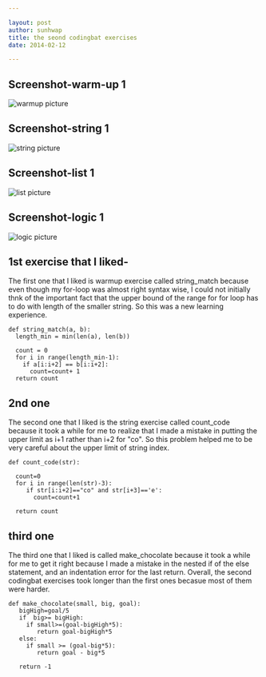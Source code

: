 ```yaml
---

layout: post
author: sunhwap
title: the seond codingbat exercises
date: 2014-02-12

---
```


## Screenshot-warm-up 1



![warmup picture]( http://www.unc.edu/~sunhwa/560/warmup-2.PNG)


## Screenshot-string 1



![string picture]( http://www.unc.edu/~sunhwa/560/string2.PNG)



## Screenshot-list 1



![list picture]( http://www.unc.edu/~sunhwa/560/list-2.PNG)



## Screenshot-logic 1



![logic picture]( http://www.unc.edu/~sunhwa/560/logic2.PNG)



## 1st exercise that I liked-

 The first one that I liked is warmup exercise called string_match because even though
 my for-loop was almost right syntax wise, I could not initially thnk of the important fact that 
 the upper bound of the range for for loop has to do with length of the smaller string.  So this 
 was a new learning experience.
 
```
def string_match(a, b):
  length_min = min(len(a), len(b))
   
  count = 0 
  for i in range(length_min-1):
    if a[i:i+2] == b[i:i+2]:
      count=count+ 1
  return count

```
## 2nd one

The second one that I liked is the string exercise called count_code because it took a while
for me to realize that I made a mistake in putting the upper limit as i+1 rather than i+2 
for "co".  So this problem helped me to be very careful about the upper limit of string index.

```
def count_code(str):
 
  count=0
  for i in range(len(str)-3):
     if str[i:i+2]=="co" and str[i+3]=='e':
       count=count+1
  
  return count

```

## third one

The third one that I liked is called make_chocolate because it took a while for me to get it
right because I made a mistake in the nested if of the else statement, and an indentation 
error for the last return.  Overall, the second codingbat exercises took longer than the 
first ones becasue most of them were harder.
 
```
def make_chocolate(small, big, goal):
   bigHigh=goal/5
   if  big>= bigHigh:
     if small>=(goal-bigHigh*5):
        return goal-bigHigh*5
   else:
     if small >= (goal-big*5):
        return goal - big*5
      
   return -1
   
```




